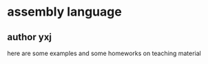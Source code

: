# assembly language
<h2>author yxj</h2>
<p>here are some examples and some homeworks on teaching material</p>
